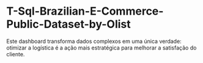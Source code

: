 # T-Sql-Brazilian-E-Commerce-Public-Dataset-by-Olist
Este dashboard transforma dados complexos em uma única verdade: otimizar a logística é a ação mais estratégica para melhorar a satisfação do cliente.
